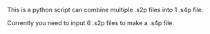 This is a python script can combine multiple .s2p files into 1 .s4p file.

Currently you need to input 6 .s2p files to make a .s4p file.
